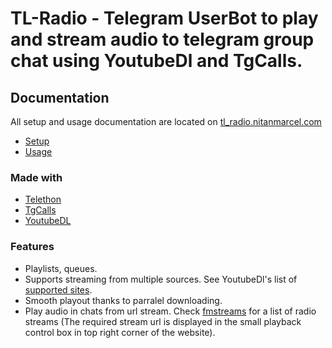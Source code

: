 # TL-Radio - Telegram UserBot to play and stream audio to telegram group chat using YoutubeDl and TgCalls.

## Documentation
All setup and usage documentation are located on [tl_radio.nitanmarcel.com](https://tl_radio.nitanmarcel.com)
* [Setup](https://tl_radio.nitanmarcel.com/setup/index.html)
* [Usage](https://tl_radio.nitanmarcel.com/usage/index.html)

### Made with

* [Telethon](https://github.com/LonamiWebs/Telethon)
* [TgCalls](https://github.com/MarshalX/tgcalls)
* [YoutubeDL](https://github.com/ytdl-org/youtube-dl)

### Features

* Playlists, queues.
* Supports streaming from multiple sources. See YoutubeDl's list of [supported sites](https://github.com/ytdl-org/youtube-dl/blob/master/docs/supportedsites.md).
* Smooth playout thanks to parralel downloading.
* Play audio in chats from url stream. Check [fmstreams](fmstream.org/) for a list of radio streams (The required stream url is displayed in the small playback control box in top right corner of the website).
